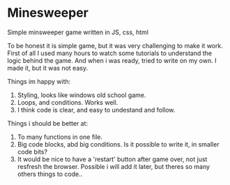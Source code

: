 # Minesweeper
Simple minsweeper game written in JS, css, html

To be honest it is simple game, but it was very challenging to make it work.
First of all I used many hours to watch some tutorials to understand the logic behind the game.
And when i was ready, tried to write on my own. I made it, but it was not easy.

Things im happy with:
  1. Styling, looks like windows old school game.
  2. Loops, and conditions. Works well.
  3. I think code is clear, and easy to undestand and follow.
  
Things i should be better at:
  1. To many functions in one file.
  2. Big code blocks, abd big conditions. Is it possible to write it, in smaller code bits?
  3. It would be nice to have a 'restart' button after game over, not just resfresh the browser. Possible i will add it later, but theres so many others things to code..
  
